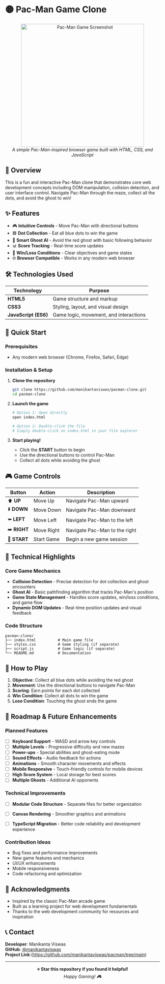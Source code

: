 # 🟡 Pac-Man Game Clone

<div align="center">
  <img src="https://github.com/user-attachments/assets/7924411d-9ceb-45fd-82cb-b68a9b643c22" alt="Pac-Man Game Screenshot" width="400"/>
  <br>
  <em>A simple Pac-Man-inspired browser game built with HTML, CSS, and JavaScript</em>
</div>

## 📖 Overview

This is a fun and interactive Pac-Man clone that demonstrates core web development concepts including DOM manipulation, collision detection, and user interface control. Navigate Pac-Man through the maze, collect all the dots, and avoid the ghost to win!

## ✨ Features

- 🎮 **Intuitive Controls** - Move Pac-Man with directional buttons
- 🟦 **Dot Collection** - Eat all blue dots to win the game
- 👻 **Smart Ghost AI** - Avoid the red ghost with basic following behavior
- 📊 **Score Tracking** - Real-time score updates
- 🎯 **Win/Loss Conditions** - Clear objectives and game states
- 🌐 **Browser Compatible** - Works in any modern web browser

## 🛠️ Technologies Used

| Technology | Purpose |
|------------|---------|
| **HTML5** | Game structure and markup |
| **CSS3** | Styling, layout, and visual design |
| **JavaScript (ES6)** | Game logic, movement, and interactions |

## 🚀 Quick Start

### Prerequisites
- Any modern web browser (Chrome, Firefox, Safari, Edge)

### Installation & Setup

1. **Clone the repository**
   ```bash
   git clone https://github.com/manikantaviswas/pacman-clone.git
   cd pacman-clone
   ```

2. **Launch the game**
   ```bash
   # Option 1: Open directly
   open index.html
   
   # Option 2: Double-click the file
   # Simply double-click on index.html in your file explorer
   ```

3. **Start playing!**
   - Click the **START** button to begin
   - Use the directional buttons to control Pac-Man
   - Collect all dots while avoiding the ghost

## 🎮 Game Controls

<div align="center">

| Button | Action | Description |
|--------|--------|-------------|
| ⬆️ **UP** | Move Up | Navigate Pac-Man upward |
| ⬇️ **DOWN** | Move Down | Navigate Pac-Man downward |
| ⬅️ **LEFT** | Move Left | Navigate Pac-Man to the left |
| ➡️ **RIGHT** | Move Right | Navigate Pac-Man to the right |
| 🏁 **START** | Start Game | Begin a new game session |

</div>

## 🧠 Technical Highlights

### Core Game Mechanics
- **Collision Detection** - Precise detection for dot collection and ghost encounters
- **Ghost AI** - Basic pathfinding algorithm that tracks Pac-Man's position
- **Game State Management** - Handles score updates, win/loss conditions, and game flow
- **Dynamic DOM Updates** - Real-time position updates and visual feedback

### Code Structure
```
pacman-clone/
├── index.html          # Main game file
├── styles.css          # Game styling (if separate)
├── script.js           # Game logic (if separate)
└── README.md           # Documentation
```

## 🎯 How to Play

1. **Objective**: Collect all blue dots while avoiding the red ghost
2. **Movement**: Use the directional buttons to navigate Pac-Man
3. **Scoring**: Earn points for each dot collected
4. **Win Condition**: Collect all dots to win the game
5. **Lose Condition**: Touching the ghost ends the game

## 🔮 Roadmap & Future Enhancements

### Planned Features
- [ ] **Keyboard Support** - WASD and arrow key controls
- [ ] **Multiple Levels** - Progressive difficulty and new mazes
- [ ] **Power-ups** - Special abilities and ghost-eating mode
- [ ] **Sound Effects** - Audio feedback for actions
- [ ] **Animations** - Smooth character movements and effects
- [ ] **Mobile Responsive** - Touch-friendly controls for mobile devices
- [ ] **High Score System** - Local storage for best scores
- [ ] **Multiple Ghosts** - Additional AI opponents

### Technical Improvements
- [ ] **Modular Code Structure** - Separate files for better organization
- [ ] **Canvas Rendering** - Smoother graphics and animations
- [ ] **TypeScript Migration** - Better code reliability and development experience


### Contribution Ideas
- Bug fixes and performance improvements
- New game features and mechanics
- UI/UX enhancements
- Mobile responsiveness
- Code refactoring and optimization



## 🙏 Acknowledgments

- Inspired by the classic Pac-Man arcade game
- Built as a learning project for web development fundamentals
- Thanks to the web development community for resources and inspiration

## 📞 Contact

**Developer**: Manikanta Viswas  
**GitHub**: [@manikantaviswas](https://github.com/manikantaviswas)  
**Project Link**:(https://github.com/manikantaviswas/pacman/tree/main)

---

<div align="center">
  <strong>⭐ Star this repository if you found it helpful!</strong>
  <br>
  <em>Happy Gaming! 🎮</em>
</div>
